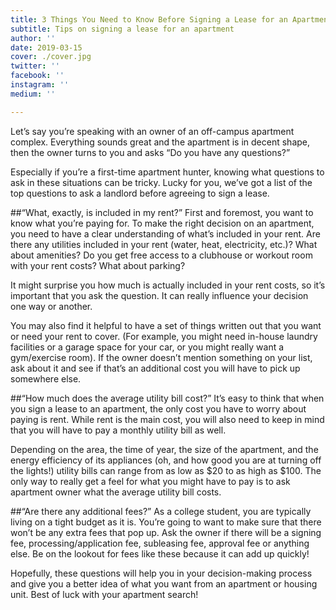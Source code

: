 ```yaml
---
title: 3 Things You Need to Know Before Signing a Lease for an Apartment
subtitle: Tips on signing a lease for an apartment
author: ''
date: 2019-03-15
cover: ./cover.jpg
twitter: ''
facebook: ''
instagram: ''
medium: ''

---
```


Let’s say you’re speaking with an owner of an off-campus apartment complex. Everything sounds great and the apartment is in decent shape, then the owner turns to you and asks “Do you have any questions?” 

Especially if you’re a first-time apartment hunter, knowing what questions to ask in these situations can be tricky. Lucky for you, we’ve got a list of the top questions to ask a landlord before agreeing to sign a lease.

##“What, exactly, is included in my rent?”
First and foremost, you want to know what you’re paying for. To make the right decision on an apartment, you need to have a clear understanding of what’s included in your rent. Are there any utilities included in your rent (water, heat, electricity, etc.)? What about amenities? Do you get free access to a clubhouse or workout room with your rent costs? What about parking?

It might surprise you how much is actually included in your rent costs, so it’s important that you ask the question. It can really influence your decision one way or another.

You may also find it helpful to have a set of things written out that you want or need your rent to cover. (For example, you might need in-house laundry facilities or a garage space for your car, or you might really want a gym/exercise room). If the owner doesn’t mention something on your list, ask about it and see if that’s an additional cost you will have to pick up somewhere else.

##“How much does the average utility bill cost?”
It’s easy to think that when you sign a lease to an apartment, the only cost you have to worry about paying is rent. While rent is the main cost, you will also need to keep in mind that you will have to pay a monthly utility bill as well.

Depending on the area, the time of year, the size of the apartment, and the energy efficiency of its appliances (oh, and how good you are at turning off the lights!) utility bills can range from as low as $20 to as high as $100. The only way to really get a feel for what you might have to pay is to ask apartment owner what the average utility bill costs.

##“Are there any additional fees?”
As a college student, you are typically living on a tight budget as it is. You’re going to want to make sure that there won’t be any extra fees that pop up. Ask the owner if there will be a signing fee, processing/application fee, subleasing fee, approval fee or anything else. Be on the lookout for fees like these because it can add up quickly!

Hopefully, these questions will help you in your decision-making process and give you a better idea of what you want from an apartment or housing unit. Best of luck with your apartment search!